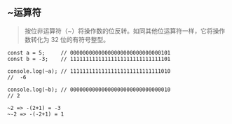 ## ~运算符

> 按位非运算符（~）将操作数的位反转。如同其他位运算符一样，它将操作数转化为 32 位的有符号整型。

    const a = 5;     // 00000000000000000000000000000101
    const b = -3;    // 11111111111111111111111111111101

    console.log(~a); // 11111111111111111111111111111010
    //  -6

    console.log(~b); // 00000000000000000000000000000010
    // 2

    ~2 => -(2+1) = -3
    ~-2 => -(-2+1) = 1
